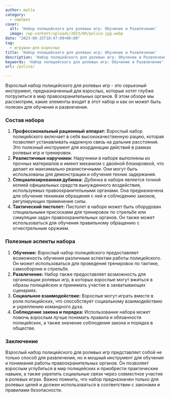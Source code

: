 ```yaml
---
author: malta
category:
  - сюрприз
cover:
  alt: 'Набор полицейского для ролевых игр: Обучение и Развлечение'
  image: /wp-content/uploads/2023/09/police-jpg.webp
date: "2023-09-25T10:47:09+00:00"
tag:
  - игрушки-для-взрослых
title: 'Набор полицейского для ролевых игр: Обучение и Развлечение'
description: 'Набор полицейского для ролевых игр: Обучение и Развлечение'
keywords: 'Набор полицейского для ролевых игр: Обучение и Развлечение'
url: /police/

---
```

Взрослый набор полицейского для ролевых игр \- это серьезный инструмент, предназначенный для взрослых, которые хотят глубже погрузиться в мир правоохранительных органов. В этом обзоре мы рассмотрим, какие элементы входят в этот набор и как он может быть полезен для обучения и развлечения.

### Состав набора

1. **Профессиональный рационный аппарат:** Взрослый набор полицейского включает в себя высококачественную рацию, которая позволяет устанавливать надежную связь на дальние расстояния. Это полезный инструмент для координации действий в рамках ролевых игр и тренировок.
1. **Реалистичные наручники:** Наручники в наборе выполнены из прочных материалов и имеют механизм с двойной блокировкой, что делает их максимально реалистичными. Они могут быть использованы для демонстрации и обучения техник задержания.
1. **Специализированная дубинка:** Дубинка в наборе является точной копией официальных средств вынужденного воздействия, используемых правоохранительными органами. Она предназначена для обучения техникам обращения с ней и соблюдению законов, регулирующих применение силы.
1. **Тактический пистолет:** Пистолет в наборе может быть оборудован специальными присосками для тренировок по стрельбе или симуляции задач правоохранительных органов. Он также может использоваться для обучения правильному обращению с огнестрельным оружием.

### Полезные аспекты набора

1. **Обучение:** Взрослый набор полицейского предоставляет возможность обучения различным аспектам работы полицейского. Он может использоваться для проведения тренировок по тактике, самообороне и стрельбе.
1. **Развлечение:** Набор также предоставляет возможность для организации ролевых игр, в которых взрослые могут вжиться в образы полицейских и принимать участие в захватывающих сценариях.
1. **Социальное взаимодействие:** Взрослые могут играть вместе в роли полицейских, что способствует социальному взаимодействию и укреплению командного духа.
1. **Соблюдение закона и порядка:** Использование набора может помочь взрослым лучше понимать правила и обязанности полицейских, а также значение соблюдения закона и порядка в обществе.

### Заключение

Взрослый набор полицейского для ролевых игр представляет собой не только способ для развлечения, но и мощный инструмент для обучения и понимания работы правоохранительных органов. Он позволяет взрослым углубиться в мир полицейских и приобрести практические навыки, а также укрепить социальные связи через совместное участие в ролевых играх. Важно помнить, что набор предназначен только для ролевых целей и должен использоваться в соответствии с законами и правилами безопасности.
